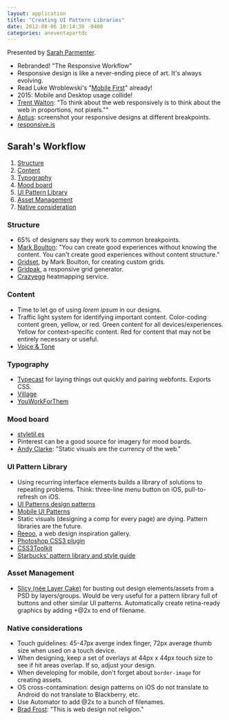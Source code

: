 ```yaml
---
layout: application
title: "Creating UI Pattern Libraries"
date: 2012-08-06 10:14:38 -0400
categories: aneventapartdc
---
```


Presented by [Sarah Parmenter](http://www.sazzy.co.uk).

- Rebranded! "The Responsive Workflow"
- Responsive design is like a never-ending piece of art. It's always evolving.
- Read Luke Wroblewski's "[Mobile First](http://www.abookapart.com/products/mobile-first/)" already!
- 2015: Mobile and Desktop usage collide!
- [Trent Walton](http://trentwalton.com/2012/02/02/redefined/): "To think about the web responsively is to think about the web in proportions, not pixels.""
- [Aptus](http://itunes.apple.com/us/app/aptus/id510487565?mt=12): screenshot your responsive designs at different breakpoints.
- [responsive.is](http://responsive.is)

## Sarah's Workflow ##

1. [Structure](#structure)
2. [Content](#content)
3. [Typography](#typography)
4. [Mood board](#mood_board)
5. [UI Pattern Library](#ui_pattern_library)
6. [Asset Management](#asset_management)
7. [Native consideration](#native_consideration)

### Structure ###

- 65% of designers say they work to common breakpoints.
- [Mark Boulton](http://www.markboulton.co.uk): "You can create good experiences without knowing the content. You can't create good experiences without content structure."
- [Gridset](http://gridsetapp.com), by Mark Boulton, for creating custom grids.
- [Gridpak](http://gridpak.com), a responsive grid generator.
- [Crazyegg](http://www.crazyegg.com) heatmapping service.

### Content ###

- Time to let go of using _lorem ipsum_ in our designs.
- Traffic light system for identifying important content. Color-coding content green, yellow, or red. Green content for all devices/experiences. Yellow for context-specific content. Red for content that may not be entirely necessary or useful.
- [Voice & Tone](http://voiceandtone.com)

### Typography ###

- [Typecast](http://beta.typecastapp.com) for laying things out quickly and pairing webfonts. Exports CSS.
- [Village](http://vllg.com)
- [YouWorkForThem](http://www.youworkforthem.com)

### Mood board ###

- [styletil.es](http://styletil.es)
- Pinterest can be a good source for imagery for mood boards.
- [Andy Clarke](http://stuffandnonsense.co.uk): "Static visuals are the currency of the web."

### UI Pattern Library ###

- Using recurring interface elements builds a library of solutions to repeating problems. Think: three-line menu button on iOS, pull-to-refresh on iOS.
- [UI Patterns design patterns](http://ui-patterns.com/patterns)
- [Mobile UI Patterns](http://mobile-patterns.com)
- Static visuals (designing a comp for every page) are dying. Pattern libraries are the future.
- [Reeoo](http://reeoo.com), a web design inspiration gallery.
- [Photoshop CSS3 plugin](http://css3ps.com)
- [CSS3Toolkit](http://css3toolkit.com)
- [Starbucks' pattern library and style guide](http://www.starbucks.com/static/reference/styleguide/)

### Asset Management ###

- [Slicy (née Layer Cake)](http://macrabbit.com/slicy/) for busting out design elements/assets from a PSD by layers/groups. Would be very useful for a pattern library full of buttons and other similar UI patterns. Automatically create retina-ready graphics by adding +@2x to end of filename.

### Native considerations ###

- Touch guidelines: 45-47px averge index finger, 72px average thumb size when used on a touch device.
- When designing, keep a set of overlays at 44px x 44px touch size to see if hit areas overlap. If so, adjust your design.
- When developing for mobile, don't forget about `border-image` for creating assets.
- OS cross-contamination: design patterns on iOS do not translate to Android do not translate to Blackberry, etc.
- Use Automator to add @2x to a bunch of filenames.
- [Brad Frost](http://bradfrostweb.com): "This is web design not religion."